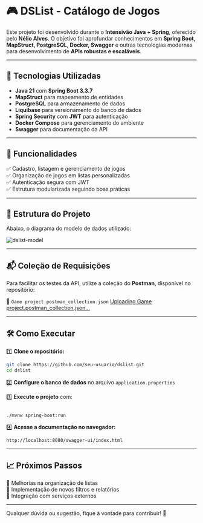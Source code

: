 # 🎮 DSList - Catálogo de Jogos

Este projeto foi desenvolvido durante o **Intensivão Java + Spring**, oferecido pelo **Nélio Alves**. O objetivo foi aprofundar conhecimentos em **Spring Boot, MapStruct, PostgreSQL, Docker, Swagger** e outras tecnologias modernas para desenvolvimento de **APIs robustas e escaláveis**.

---

## 🚀 Tecnologias Utilizadas

- **Java 21** com **Spring Boot 3.3.7**
- **MapStruct** para mapeamento de entidades
- **PostgreSQL** para armazenamento de dados
- **Liquibase** para versionamento do banco de dados
- **Spring Security** com **JWT** para autenticação
- **Docker Compose** para gerenciamento do ambiente
- **Swagger** para documentação da API

---

## 📌 Funcionalidades

✅ Cadastro, listagem e gerenciamento de jogos  
✅ Organização de jogos em listas personalizadas  
✅ Autenticação segura com JWT  
✅ Estrutura modularizada seguindo boas práticas  

---

## 📂 Estrutura do Projeto

Abaixo, o diagrama do modelo de dados utilizado:

 ![dslist-model](https://github.com/user-attachments/assets/bf561a32-778c-4f97-8d96-ad19fa792cf6)

---

## 📬 Coleção de Requisições

Para facilitar os testes da API, utilize a coleção do **Postman**, disponível no repositório:

📂 `Game project.postman_collection.json`
[Uploading Game project.postman_collection.json…]()


---

## 🛠️ Como Executar

1️⃣ **Clone o repositório:**

```sh
git clone https://github.com/seu-usuario/dslist.git
cd dslist
```

2️⃣ **Configure o banco de dados** no arquivo `application.properties`

3️⃣ **Execute o projeto** com:

```sh[Uploading Game project.postman_collection.json…]()

./mvnw spring-boot:run
```

4️⃣ **Acesse a documentação no navegador:**

```bash
http://localhost:8080/swagger-ui/index.html
```

---

## 📈 Próximos Passos

🔹 Melhorias na organização de listas  
🔹 Implementação de novos filtros e relatórios  
🔹 Integração com serviços externos  

---

Qualquer dúvida ou sugestão, fique à vontade para contribuir! 🚀
